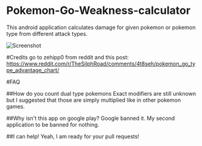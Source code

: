 # Pokemon-Go-Weakness-calculator
This android application calculates damage for given pokemon or pokemon type from different attack types.

![Screenshot](https://github.com/jehy/Pokemon-Go-Weakness-calculator/blob/master/screenshot.png?raw=true)

#Credits
go to zehipp0 from reddit and this post: https://www.reddit.com/r/TheSilphRoad/comments/4t8seh/pokemon_go_type_advantage_chart/

#FAQ

##How do you count dual type pokemons
Exact modifiers are still unknown but I suggested that those are simply multiplied like in other pokemon games.

##Why isn't this app on google play?
Google banned it. My second application to be banned for nothing.

##I can help!
Yeah, I am ready for your pull requests!
